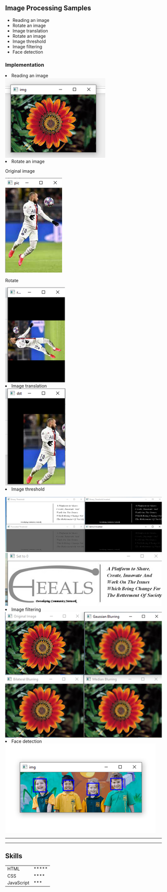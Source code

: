 <h2>Image Processing Samples</h2>
<ul>
	<li>Reading an image</li>
	<li>Rotate an image</li>
    <li>Image translation</li>
	<li>Rotate an image</li>
    <li>Image threshold</li>
	<li>Image filtering</li>
    <li>Face detection</li>
</ul>
<h3>Implementation</h3>
<li>Reading an image</li>
<img src ="Images/flower1.png"><br>
<li>Rotate an image</li>
<p>Original image</p>
<img src ="Images/1.png"><br>
<p>Rotate</p>
<img src ="Images/2.png"><br>
<li>Image translation</li>
<img src ="Images/3.png">
<li>Image threshold</li><br>
<img src ="Images/4.png"><br>
<img src ="Images/5.png"><br>
<li>Image filtering</li>
<img src ="Images/6.png"><br>
<li>Face detection</li>
<img src ="Images/kids.png">
<hr>
<!-- <a href="hobbies.html">My hobbies</a> <br> -->
<!-- <a href="contact.html">My Contact Details</a> -->
<hr>
<h2>Skills</h2>
<table>
	<tr>
		<td>
		HTML
	</td>
	<td>*****</td>
	</tr>
	<tr>
		<td>
			CSS
		</td>
		<td>****	</td>
	</tr>
	<tr>
		<td>
			JavaScript
		</td>
		<td>***		</td>
	</tr>
</table>
</body>
</html>

